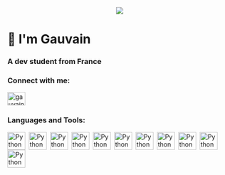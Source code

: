 <p align="center">
  <img src="https://i.imgur.com/JFQxTRs.gif" />
</p>

<h1>🌸 I'm Gauvain</h1>
<h3>A dev student from France</h3>

<h3 align="left">Connect with me:</h3>
<p align="left">
<a href="https://linkedin.com/in/gauvain-palanga-747693279" target="blank"><img align="center" src="https://raw.githubusercontent.com/rahuldkjain/github-profile-readme-generator/master/src/images/icons/Social/linked-in-alt.svg" alt="gauvain-palanga-747693279" height="30" width="40" /></a>
</p>

<h3 align="left">Languages and Tools:</h3>
<img align="left" alt="Python" width=40 style="padding-right:5px;" src="https://cdn.jsdelivr.net/gh/devicons/devicon/icons/python/python-original.svg" />
<img align="left" alt="Python" width=40 style="padding-right:5px;" src="https://cdn.jsdelivr.net/gh/devicons/devicon/icons/html5/html5-original.svg" />
<img align="left" alt="Python" width=40 style="padding-right:5px;" src="https://cdn.jsdelivr.net/gh/devicons/devicon/icons/css3/css3-original.svg" />
<img align="left" alt="Python" width=40 style="padding-right:5px;" src="https://cdn.jsdelivr.net/gh/devicons/devicon/icons/javascript/javascript-original.svg" />
<img align="left" alt="Python" width=40 style="padding-right:5px;" src="https://cdn.jsdelivr.net/gh/devicons/devicon/icons/mysql/mysql-original.svg" />
<img align="left" alt="Python" width=40 style="padding-right:5px;" src="https://cdn.jsdelivr.net/gh/devicons/devicon/icons/flutter/flutter-original.svg" />
<img align="left" alt="Python" width=40 style="padding-right:5px;" src="https://cdn.jsdelivr.net/gh/devicons/devicon/icons/dart/dart-original.svg" />
<img align="left" alt="Python" width=40 style="padding-right:5px;" src="https://cdn.jsdelivr.net/gh/devicons/devicon/icons/git/git-original.svg" />
<img align="left" alt="Python" width=40 style="padding-right:5px;" src="https://cdn.jsdelivr.net/gh/devicons/devicon/icons/gitlab/gitlab-original.svg" />
<img align="left" alt="Python" width=40 style="padding-right:5px;" src="https://cdn.jsdelivr.net/gh/devicons/devicon/icons/figma/figma-original.svg" />
<img align="left" alt="Python" width=40 style="padding-right:5px;" src="https://cdn.jsdelivr.net/gh/devicons/devicon/icons/blender/blender-original.svg" />




